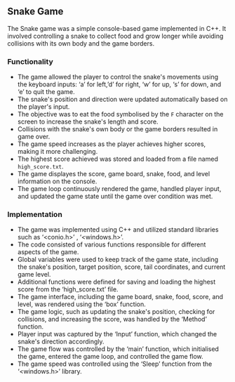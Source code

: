 ## Snake Game

The Snake game was a simple console-based game implemented in C++. It involved controlling a snake to collect food and grow longer while avoiding collisions with its own body and the game borders.

### Functionality

- The game allowed the player to control the snake's movements using the keyboard inputs: ‘a’ for left,’d’ for right, ‘w’ for up, ‘s’ for down, and ‘e’ to quit the game.
- The snake's position and direction were updated automatically based on the player's input.
- The objective was to eat the food symbolised by the `F` character on the screen to increase the snake's length and score.
- Collisions with the snake's own body or the game borders resulted in game over.
- The game speed increases as the player achieves higher scores, making it more challenging.
- The highest score achieved was stored and loaded from a file named `high_score.txt`.
- The game displayes the score, game board, snake, food, and level information on the console.
- The game loop continuously rendered the game, handled player input, and updated the game state until the game over condition was met.

### Implementation

- The game was implemented using C++ and utilized standard libraries such as  ‘<conio.h>’ , ‘<windows.h>’.
- The code consisted of various functions responsible for different aspects of the game.
- Global variables were used to keep track of the game state, including the snake's position, target position, score, tail coordinates, and current game level.
- Additional functions were defined for saving and loading the highest score from the ‘high_score.txt’ file.
- The game interface, including the game board, snake, food, score, and level, was rendered using the ‘box’ function.
- The game logic, such as updating the snake's position, checking for collisions, and increasing the score, was handled by the ‘Method’ function.
- Player input was captured by the ‘Input’ function, which changed the snake's direction accordingly.
- The game flow was controlled by the ‘main’ function, which initialised the game, entered the game loop, and controlled the game flow.
- The game speed was controlled using the ‘Sleep’ function from the ‘<windows.h>’ library.




